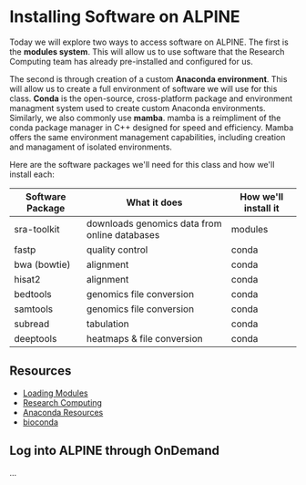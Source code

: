 # Installing Software on ALPINE

Today we will explore two ways to access software on ALPINE. The first is the **modules system**. This will allow us to use software that the Research Computing team has already pre-installed and configured for us.

The second is through creation of a custom **Anaconda environment**. This will allow us to create a full environment of software we will use for this class. **Conda** is the open-source, cross-platform package and environment managment system used to create custom Anaconda environments. Similarly, we also commonly use **mamba**. mamba is a reimpliment of the conda package manager in C++ designed for speed and efficiency. Mamba offers the same environment management capabilities, including creation and managament of isolated environments. 

Here are the software packages we'll need for this class and how we'll install each:

| Software Package  | What it does | How we'll install it |
|-------------------|--------------|----------------------|
| sra-toolkit | downloads genomics data from online databases	 | modules |
| fastp | quality control | conda |
| bwa (bowtie) | alignment | conda |
| hisat2 | alignment | conda |
| bedtools | genomics file conversion | conda |
| samtools | genomics file conversion | conda |
| subread | tabulation | conda |
| deeptools | heatmaps & file conversion | conda |

## Resources

- [Loading Modules]()
- [Research Computing]()
- [Anaconda Resources]()
- [bioconda]()

## Log into ALPINE through OnDemand

...
